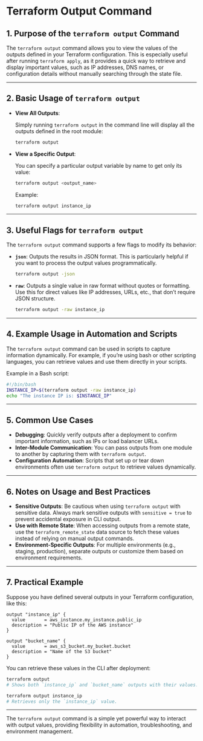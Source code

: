 # Terraform Output Command

## **1. Purpose of the `terraform output` Command**

The `terraform output` command allows you to view the values of the outputs defined in your Terraform configuration. This is especially useful after running `terraform apply`, as it provides a quick way to retrieve and display important values, such as IP addresses, DNS names, or configuration details without manually searching through the state file.

---

## **2. Basic Usage of `terraform output`**

- **View All Outputs**:
    
    Simply running `terraform output` in the command line will display all the outputs defined in the root module:
    
    ```bash
    terraform output
    
    ```
    
- **View a Specific Output**:
    
    You can specify a particular output variable by name to get only its value:
    
    ```bash
    terraform output <output_name>
    
    ```
    
    Example:
    
    ```bash
    terraform output instance_ip
    
    ```
    

---

## **3. Useful Flags for `terraform output`**

The `terraform output` command supports a few flags to modify its behavior:

- **`json`**: Outputs the results in JSON format. This is particularly helpful if you want to process the output values programmatically.
    
    ```bash
    terraform output -json
    
    ```
    
- **`raw`**: Outputs a single value in raw format without quotes or formatting. Use this for direct values like IP addresses, URLs, etc., that don’t require JSON structure.
    
    ```bash
    terraform output -raw instance_ip
    
    ```
    

---

## **4. Example Usage in Automation and Scripts**

The `terraform output` command can be used in scripts to capture information dynamically. For example, if you’re using bash or other scripting languages, you can retrieve values and use them directly in your scripts.

Example in a Bash script:

```bash
#!/bin/bash
INSTANCE_IP=$(terraform output -raw instance_ip)
echo "The instance IP is: $INSTANCE_IP"

```

---

## **5. Common Use Cases**

- **Debugging**: Quickly verify outputs after a deployment to confirm important information, such as IPs or load balancer URLs.
- **Inter-Module Communication**: You can pass outputs from one module to another by capturing them with `terraform output`.
- **Configuration Automation**: Scripts that set up or tear down environments often use `terraform output` to retrieve values dynamically.

---

## **6. Notes on Usage and Best Practices**

- **Sensitive Outputs**: Be cautious when using `terraform output` with sensitive data. Always mark sensitive outputs with `sensitive = true` to prevent accidental exposure in CLI output.
- **Use with Remote State**: When accessing outputs from a remote state, use the `terraform_remote_state` data source to fetch these values instead of relying on manual output commands.
- **Environment-Specific Outputs**: For multiple environments (e.g., staging, production), separate outputs or customize them based on environment requirements.

---

## **7. Practical Example**

Suppose you have defined several outputs in your Terraform configuration, like this:

```hcl
output "instance_ip" {
  value       = aws_instance.my_instance.public_ip
  description = "Public IP of the AWS instance"
}

output "bucket_name" {
  value       = aws_s3_bucket.my_bucket.bucket
  description = "Name of the S3 bucket"
}

```

You can retrieve these values in the CLI after deployment:

```bash
terraform output
# Shows both `instance_ip` and `bucket_name` outputs with their values.

terraform output instance_ip
# Retrieves only the `instance_ip` value.

```

---

The `terraform output` command is a simple yet powerful way to interact with output values, providing flexibility in automation, troubleshooting, and environment management.